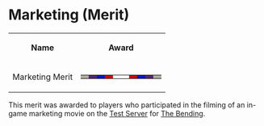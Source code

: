 # Marketing (Merit)

<table>
<tbody>
<tr class="odd">
<td style="text-align: center;"><p><b>Name</b></p></td>
<td style="text-align: center;"><p><b>Award</b></p></td>
</tr>
<tr class="even">
<td style="text-align: center;"><p>Marketing Merit</p></td>
<td style="text-align: center;"><table class="bigmerit">
<tr>
<td bgcolor="#acaa9e">
</td>
<td bgcolor="#542572">
</td>
<td bgcolor="#0715C4">
</td>
<td bgcolor="#CB0806">
</td>
<td bgcolor="white">
</td>
<td bgcolor="white">
</td>
<td bgcolor="#CB0806">
</td>
<td bgcolor="#0715C4">
</td>
<td bgcolor="#542572">
</td>
<td bgcolor="#acaa9e">
</td>
</tr>
</table></td>
</tr>
</tbody>
</table>

This merit was awarded to players who participated in the filming of an in-game
marketing movie on the [Test Server](../archive/servers/Test_Server.md) for
[The Bending](../terminology/The_Bending.md).
